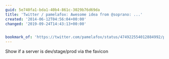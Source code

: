```yaml
---
guid: 5e740fa1-bda1-40b4-861c-3029b76d69da
title: 'Twitter / pamelafox: Awesome idea from @soprano: ...'
created: '2014-06-12T04:56:04+00:00'
changed: '2019-09-24T14:43:13+00:00'


bookmark_of: 'https://twitter.com/pamelafox/status/474922554012884992/photo/1'
---
```



Show if a server is dev/stage/prod via the favicon

